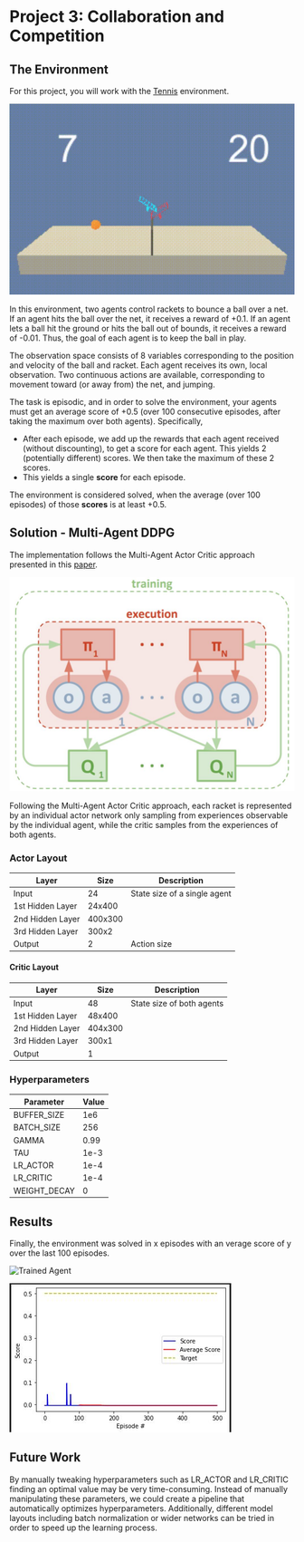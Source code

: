 [//]: # (Image References)

[image1]: img/untrained-gif.gif "Untrained Agent"
[image2]: img/trained-gif.gif "Trained Agent"
[image3]: img/score.JPG "Trained Agent"
[image4]: img/maddpg.JPG "Multi-agent decentralized actor, centralized critic"


# Project 3: Collaboration and Competition

## The Environment

For this project, you will work with the [Tennis](https://github.com/Unity-Technologies/ml-agents/blob/master/docs/Learning-Environment-Examples.md#tennis) environment.

![Untrained Agent][image1]

In this environment, two agents control rackets to bounce a ball over a net. If an agent hits the ball over the net, it receives a reward of +0.1.  If an agent lets a ball hit the ground or hits the ball out of bounds, it receives a reward of -0.01.  Thus, the goal of each agent is to keep the ball in play.

The observation space consists of 8 variables corresponding to the position and velocity of the ball and racket. Each agent receives its own, local observation.  Two continuous actions are available, corresponding to movement toward (or away from) the net, and jumping. 

The task is episodic, and in order to solve the environment, your agents must get an average score of +0.5 (over 100 consecutive episodes, after taking the maximum over both agents). Specifically,

- After each episode, we add up the rewards that each agent received (without discounting), to get a score for each agent. This yields 2 (potentially different) scores. We then take the maximum of these 2 scores.
- This yields a single **score** for each episode.

The environment is considered solved, when the average (over 100 episodes) of those **scores** is at least +0.5.

## Solution - Multi-Agent DDPG

The implementation follows the Multi-Agent Actor Critic approach presented in this [paper](https://proceedings.neurips.cc/paper/2017/file/68a9750337a418a86fe06c1991a1d64c-Paper.pdf).

![Multi-agent decentralized actor, centralized critic][image4]

Following the Multi-Agent Actor Critic approach, each racket is represented by an individual actor network only sampling from experiences observable by the individual agent, while the critic samples from the experiences of both agents.

### Actor Layout

| Layer | Size | Description |
| ------------- | ------------- | ------------- |
| Input  | 24  | State size of a single agent |
| 1st Hidden Layer  | 24x400  | |
| 2nd Hidden Layer  |400x300  | |
| 3rd Hidden Layer  | 300x2 | |
| Output  | 2  | Action size |

#### Critic Layout

| Layer | Size | Description |
| ------------- | ------------- | ------------- |
| Input  | 48 | State size of both agents |
| 1st Hidden Layer  | 48x400  | |
| 2nd Hidden Layer  |404x300  | |
| 3rd Hidden Layer  | 300x1 | |
| Output  | 1  |  |

### Hyperparameters

| Parameter | Value |
| ------------- | ------------- |
| BUFFER_SIZE  | 1e6  |
| BATCH_SIZE  | 256  |
| GAMMA  | 0.99  |
| TAU  | 1e-3  |
| LR_ACTOR  | 1e-4  |
| LR_CRITIC  | 1e-4  |
| WEIGHT_DECAY  | 0  |

## Results 

Finally, the environment was solved in x episodes with an verage score of y over the last 100 episodes.

![Trained Agent][image2]

![Score][image3]

## Future Work
By manually tweaking hyperparameters such as LR_ACTOR and LR_CRITIC finding an optimal value may be very time-consuming. Instead of manually manipulating these parameters, we could create a pipeline that automatically optimizes hyperparameters. Additionally, different model layouts including batch normalization or wider networks can be tried in order to speed up the learning process. 




